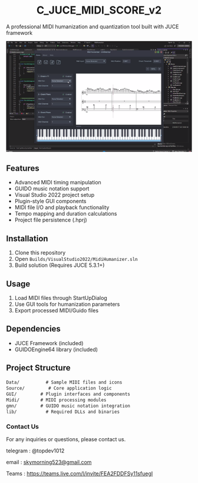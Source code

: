 # 

<div align="center">
   <h1>C_JUCE_MIDI_SCORE_v2</h1>
</div>



A professional MIDI humanization and quantization tool built with JUCE framework



<div align="center">
   <img src=https://github.com/LucaIT523/C_JUCE_MIDI_SCORE/blob/main/images/1.png>
</div>

## Features
- Advanced MIDI timing manipulation
- GUIDO music notation support
- Visual Studio 2022 project setup
- Plugin-style GUI components
- MIDI file I/O and playback functionality
- Tempo mapping and duration calculations
- Project file persistence (.hprj)

## Installation
1. Clone this repository
2. Open `Builds/VisualStudio2022/MidiHumanizer.sln`
3. Build solution (Requires JUCE 5.3.1+)

## Usage
1. Load MIDI files through StartUpDialog
2. Use GUI tools for humanization parameters
3. Export processed MIDI/Guido files

## Dependencies
- JUCE Framework (included)
- GUIDOEngine64 library (included)

## Project Structure
```
Data/          # Sample MIDI files and icons
Source/         # Core application logic
GUI/         # Plugin interfaces and components
Midi/        # MIDI processing modules
gmn/         # GUIDO music notation integration
lib/           # Required DLLs and binaries
```





### **Contact Us**

For any inquiries or questions, please contact us.

telegram : @topdev1012

email :  skymorning523@gmail.com

Teams :  https://teams.live.com/l/invite/FEA2FDDFSy11sfuegI